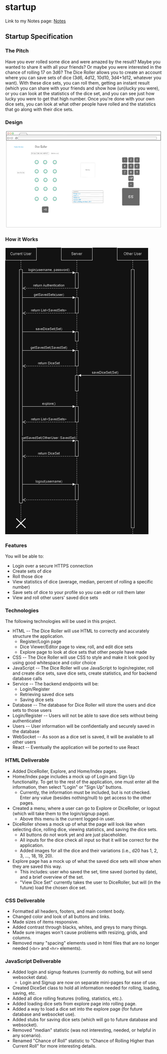 # startup
Link to my Notes page: [Notes](https://github.com/ejlayton00/startup/blob/main/notes.md)


## Startup Specification
### The Pitch
Have you ever rolled some dice and were amazed by the result? Maybe you wanted to share it with all your friends? Or maybe you were interested in the chance of rolling 17 on 3d6? The Dice Roller allows you to create an account where you can save sets of dice (3d6, 4d12, 10d10, 3d4+1d12, whatever you want). With these dice sets, you can roll them, getting an instant result (which you can share with your friends and show how (un)lucky you were), or you can look at the statistics of the dice set, and you can see just how lucky you were to get that high number. Once you're done with your own dice sets, you can look at what other people have rolled and the statistics that go along with their dice sets.

### Design
![Design mockup for the dice roller.](./images/StartupSpecification/DiceRollerMockup.png)

### How it Works
![Server mockup for the dice roller.](./images/StartupSpecification/ServerMockup.drawio.png)

### Features
You will be able to:
- Login over a secure HTTPS connection
- Create sets of dice
- Roll those dice
- View statistics of dice (average, median, percent of rolling a specific number)
- Save sets of dice to your profile so you can edit or roll them later
- View and roll other users' saved dice sets

### Technologies
The following technologies will be used in this project.
- HTML -- The Dice Roller will use HTML to correctly and accurately structure the application.
    - Register/Login page
    - Dice Viewer/Editor page to view, roll, and edit dice sets
    - Explore page to look at dice sets that other people have made
- CSS -- The Dice Roller will use CSS to style and make it look good by using good whitespace and color choice
- JavaScript -- The Dice Roller will use JavaScript to login/register, roll and create dice sets, save dice sets, create statistics, and for backend database calls
- Service -- The backend endpoints will be:
    - Login/Register
    - Retrieving saved dice sets
    - Saving dice sets
- Database -- The database for Dice Roller will store the users and dice sets to those users
- Login/Register -- Users will not be able to save dice sets without being authenticated
- Users -- User information will be confidentially and securely saved in the database
- WebSocket -- As soon as a dice set is saved, it will be available to all other users
- React -- Eventually the application will be ported to use React

### HTML Deliverable
- Added DiceRoller, Explore, and Home/Index pages.
- Home/Index page includes a mock up of Login and Sign Up functionality. To get to the rest of the application, one must enter all the information, then select "Login" or "Sign Up" buttons.
    - Currently, the information must be included, but is not checked. Enter any value (besides nothing/null) to get access to the other pages.
- Created a menu, where a user can go to Explore or DiceRoller, or logout (which will take them to the login/signup page).
    - Above this menu is the current logged-in user.
- DiceRoller shows a mock up of what the page will look like when selecting dice, rolling dice, viewing statistics, and saving the dice sets.
    - All buttons do not work yet and are just placeholder.
    - All inputs for the dice check all input so that it will be correct for the application.
    - Added images for all the dice and their variations (i.e., d20 has 1, 2, 3, ..., 18, 19, 20).
- Explore page has a mock up of what the saved dice sets will show when they are saved this way.
    - This includes: user who saved the set, time saved (sorted by date), and a brief overview of the set.
    - "View Dice Set" currently takes the user to DiceRoller, but will (in the future) load the chosen dice set.

### CSS Deliverable
- Formatted all headers, footers, and main content body.
- Changed color and look of all buttons and links.
- Made sizes of items responsive.
- Added contrast through blacks, whites, and greys to many things.
- Made sure images won't cause problems with resizing, grids, and columns.
- Removed many "spacing" elements used in html files that are no longer needed (```<br>``` and ```<hr>``` elements).

### JavaScript Deliverable
- Added login and signup features (currently do nothing, but will send websocket data).
    - Login and Signup are now on separate mini-pages for ease of use.
- Created DiceSet class to hold all information needed for rolling, loading, saving, etc.
- Added all dice rolling features (rolling, statistics, etc.).
- Added loading dice sets from explore page into rolling page.
- Added a way to load a dice set into the explore page (for future database and websocket use).
- Added stubs for saving dice sets (which will go to future database and websocket).
- Removed "median" statistic (was not interesting, needed, or helpful in any scenario).
- Renamed "Chance of Roll" statistic to "Chance of Rolling Higher than Current Roll" for more interesting details.
